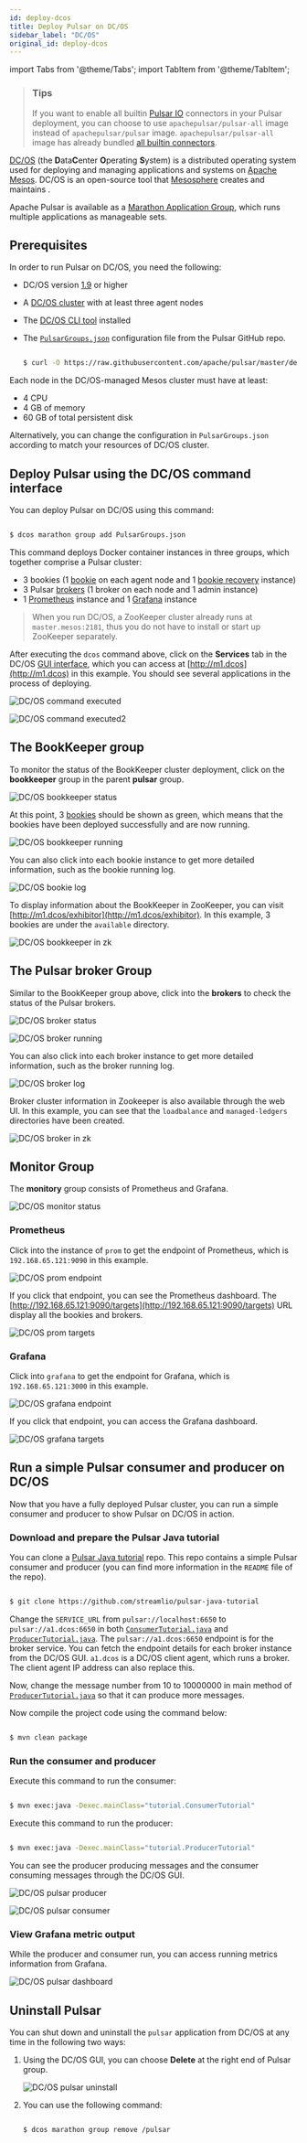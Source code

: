 ```yaml
---
id: deploy-dcos
title: Deploy Pulsar on DC/OS
sidebar_label: "DC/OS"
original_id: deploy-dcos
---
```


import Tabs from '@theme/Tabs';
import TabItem from '@theme/TabItem';


> ### Tips
>
> If you want to enable all builtin [Pulsar IO](io-overview) connectors in your Pulsar deployment, you can choose to use `apachepulsar/pulsar-all` image instead of
> `apachepulsar/pulsar` image. `apachepulsar/pulsar-all` image has already bundled [all builtin connectors](io-overview.md#working-with-connectors).

[DC/OS](https://dcos.io/) (the <strong>D</strong>ata<strong>C</strong>enter <strong>O</strong>perating <strong>S</strong>ystem) is a distributed operating system used for deploying and managing applications and systems on [Apache Mesos](http://mesos.apache.org/). DC/OS is an open-source tool that [Mesosphere](https://mesosphere.com/) creates and maintains .

Apache Pulsar is available as a [Marathon Application Group](https://mesosphere.github.io/marathon/docs/application-groups.html), which runs multiple applications as manageable sets.

## Prerequisites

In order to run Pulsar on DC/OS, you need the following:

* DC/OS version [1.9](https://docs.mesosphere.com/1.9/) or higher
* A [DC/OS cluster](https://docs.mesosphere.com/1.9/installing/) with at least three agent nodes
* The [DC/OS CLI tool](https://docs.mesosphere.com/1.9/cli/install/) installed
* The [`PulsarGroups.json`](https://github.com/apache/pulsar/blob/master/deployment/dcos/PulsarGroups.json) configuration file from the Pulsar GitHub repo.

  ```bash

  $ curl -O https://raw.githubusercontent.com/apache/pulsar/master/deployment/dcos/PulsarGroups.json

  ```

Each node in the DC/OS-managed Mesos cluster must have at least:

* 4 CPU
* 4 GB of memory
* 60 GB of total persistent disk

Alternatively, you can change the configuration in `PulsarGroups.json` according to match your resources of DC/OS cluster.

## Deploy Pulsar using the DC/OS command interface

You can deploy Pulsar on DC/OS using this command:

```bash

$ dcos marathon group add PulsarGroups.json

```

This command deploys Docker container instances in three groups, which together comprise a Pulsar cluster:

* 3 bookies (1 [bookie](reference-terminology.md#bookie) on each agent node and 1 [bookie recovery](http://bookkeeper.apache.org/docs/latest/admin/autorecovery/) instance)
* 3 Pulsar [brokers](reference-terminology.md#broker) (1 broker on each node and 1 admin instance)
* 1 [Prometheus](http://prometheus.io/) instance and 1 [Grafana](https://grafana.com/) instance


> When you run DC/OS, a ZooKeeper cluster already runs at `master.mesos:2181`, thus you do not have to install or start up ZooKeeper separately.

After executing the `dcos` command above, click on the **Services** tab in the DC/OS [GUI interface](https://docs.mesosphere.com/latest/gui/), which you can access at [http://m1.dcos](http://m1.dcos) in this example. You should see several applications in the process of deploying.

![DC/OS command executed](/assets/dcos_command_execute.png)

![DC/OS command executed2](/assets/dcos_command_execute2.png)

## The BookKeeper group

To monitor the status of the BookKeeper cluster deployment, click on the **bookkeeper** group in the parent **pulsar** group.

![DC/OS bookkeeper status](/assets/dcos_bookkeeper_status.png)

At this point, 3 [bookies](reference-terminology.md#bookie) should be shown as green, which means that the bookies have been deployed successfully and are now running.
 
![DC/OS bookkeeper running](/assets/dcos_bookkeeper_run.png)
 
You can also click into each bookie instance to get more detailed information, such as the bookie running log.

![DC/OS bookie log](/assets/dcos_bookie_log.png)

To display information about the BookKeeper in ZooKeeper, you can visit [http://m1.dcos/exhibitor](http://m1.dcos/exhibitor). In this example, 3 bookies are under the `available` directory.

![DC/OS bookkeeper in zk](/assets/dcos_bookkeeper_in_zookeeper.png)

## The Pulsar broker Group

Similar to the BookKeeper group above, click into the **brokers** to check the status of the Pulsar brokers.

![DC/OS broker status](/assets/dcos_broker_status.png)

![DC/OS broker running](/assets/dcos_broker_run.png)

You can also click into each broker instance to get more detailed information, such as the broker running log.

![DC/OS broker log](/assets/dcos_broker_log.png)

Broker cluster information in Zookeeper is also available through the web UI. In this example, you can see that the `loadbalance` and `managed-ledgers` directories have been created.

![DC/OS broker in zk](/assets/dcos_broker_in_zookeeper.png)

## Monitor Group

The **monitory** group consists of Prometheus and Grafana.

![DC/OS monitor status](/assets/dcos_monitor_status.png)

### Prometheus

Click into the instance of `prom` to get the endpoint of Prometheus, which is `192.168.65.121:9090` in this example.

![DC/OS prom endpoint](/assets/dcos_prom_endpoint.png)

If you click that endpoint, you can see the Prometheus dashboard. The [http://192.168.65.121:9090/targets](http://192.168.65.121:9090/targets) URL display all the bookies and brokers.

![DC/OS prom targets](/assets/dcos_prom_targets.png)

### Grafana

Click into `grafana` to get the endpoint for Grafana, which is `192.168.65.121:3000` in this example.
 
![DC/OS grafana endpoint](/assets/dcos_grafana_endpoint.png)

If you click that endpoint, you can access the Grafana dashboard.

![DC/OS grafana targets](/assets/dcos_grafana_dashboard.png)

## Run a simple Pulsar consumer and producer on DC/OS

Now that you have a fully deployed Pulsar cluster, you can run a simple consumer and producer to show Pulsar on DC/OS in action.

### Download and prepare the Pulsar Java tutorial

You can clone a [Pulsar Java tutorial](https://github.com/streamlio/pulsar-java-tutorial) repo. This repo contains a simple Pulsar consumer and producer (you can find more information in the `README` file of the repo).

```bash

$ git clone https://github.com/streamlio/pulsar-java-tutorial

```

Change the `SERVICE_URL` from `pulsar://localhost:6650` to `pulsar://a1.dcos:6650` in both [`ConsumerTutorial.java`](https://github.com/streamlio/pulsar-java-tutorial/blob/master/src/main/java/tutorial/ConsumerTutorial.java) and [`ProducerTutorial.java`](https://github.com/streamlio/pulsar-java-tutorial/blob/master/src/main/java/tutorial/ProducerTutorial.java).
The `pulsar://a1.dcos:6650` endpoint is for the broker service. You can fetch the endpoint details for each broker instance from the DC/OS GUI. `a1.dcos` is a DC/OS client agent, which runs a broker. The client agent IP address can also replace this.

Now, change the message number from 10 to 10000000 in main method of [`ProducerTutorial.java`](https://github.com/streamlio/pulsar-java-tutorial/blob/master/src/main/java/tutorial/ProducerTutorial.java) so that it can produce more messages.

Now compile the project code using the command below:

```bash

$ mvn clean package

```

### Run the consumer and producer

Execute this command to run the consumer:

```bash

$ mvn exec:java -Dexec.mainClass="tutorial.ConsumerTutorial"

```

Execute this command to run the producer:

```bash

$ mvn exec:java -Dexec.mainClass="tutorial.ProducerTutorial"

```

You can see the producer producing messages and the consumer consuming messages through the DC/OS GUI.

![DC/OS pulsar producer](/assets/dcos_producer.png)

![DC/OS pulsar consumer](/assets/dcos_consumer.png)

### View Grafana metric output

While the producer and consumer run, you can access running metrics information from Grafana.

![DC/OS pulsar dashboard](/assets/dcos_metrics.png)


## Uninstall Pulsar

You can shut down and uninstall the `pulsar` application from DC/OS at any time in the following two ways:

1. Using the DC/OS GUI, you can choose **Delete** at the right end of Pulsar group.

    ![DC/OS pulsar uninstall](/assets/dcos_uninstall.png)

2. You can use the following command:

    ```bash

    $ dcos marathon group remove /pulsar

    ```
